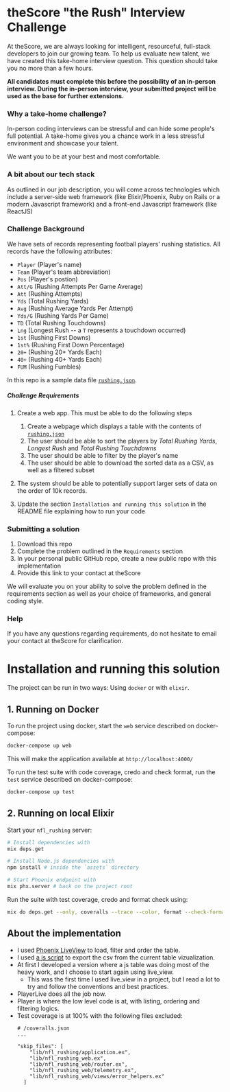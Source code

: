 # theScore "the Rush" Interview Challenge
At theScore, we are always looking for intelligent, resourceful, full-stack developers to join our growing team. To help us evaluate new talent, we have created this take-home interview question. This question should take you no more than a few hours.

**All candidates must complete this before the possibility of an in-person interview. During the in-person interview, your submitted project will be used as the base for further extensions.**

### Why a take-home challenge?
In-person coding interviews can be stressful and can hide some people's full potential. A take-home gives you a chance work in a less stressful environment and showcase your talent.

We want you to be at your best and most comfortable.

### A bit about our tech stack
As outlined in our job description, you will come across technologies which include a server-side web framework (like Elixir/Phoenix, Ruby on Rails or a modern Javascript framework) and a front-end Javascript framework (like ReactJS)

### Challenge Background
We have sets of records representing football players' rushing statistics. All records have the following attributes:
* `Player` (Player's name)
* `Team` (Player's team abbreviation)
* `Pos` (Player's postion)
* `Att/G` (Rushing Attempts Per Game Average)
* `Att` (Rushing Attempts)
* `Yds` (Total Rushing Yards)
* `Avg` (Rushing Average Yards Per Attempt)
* `Yds/G` (Rushing Yards Per Game)
* `TD` (Total Rushing Touchdowns)
* `Lng` (Longest Rush -- a `T` represents a touchdown occurred)
* `1st` (Rushing First Downs)
* `1st%` (Rushing First Down Percentage)
* `20+` (Rushing 20+ Yards Each)
* `40+` (Rushing 40+ Yards Each)
* `FUM` (Rushing Fumbles)

In this repo is a sample data file [`rushing.json`](/rushing.json).

##### Challenge Requirements
1. Create a web app. This must be able to do the following steps
    1. Create a webpage which displays a table with the contents of [`rushing.json`](/rushing.json)
    2. The user should be able to sort the players by _Total Rushing Yards_, _Longest Rush_ and _Total Rushing Touchdowns_
    3. The user should be able to filter by the player's name
    4. The user should be able to download the sorted data as a CSV, as well as a filtered subset
    
2. The system should be able to potentially support larger sets of data on the order of 10k records.

3. Update the section `Installation and running this solution` in the README file explaining how to run your code

### Submitting a solution
1. Download this repo
2. Complete the problem outlined in the `Requirements` section
3. In your personal public GitHub repo, create a new public repo with this implementation
4. Provide this link to your contact at theScore

We will evaluate you on your ability to solve the problem defined in the requirements section as well as your choice of frameworks, and general coding style.

### Help
If you have any questions regarding requirements, do not hesitate to email your contact at theScore for clarification.

# Installation and running this solution

The project can be run in two ways: Using `docker` or with `elixir`.

## 1. Running on Docker

To run the project using docker, start the `web` service described on docker-compose:
```bash
docker-compose up web
```

This will make the application available at `http://localhost:4000/`

To run the test suite with code coverage, credo and check format, run the `test` service described on docker-compose:
```bash
docker-compose up test
```

## 2. Running on local Elixir

Start your `nfl_rushing` server:
```bash
# Install dependencies with 
mix deps.get

# Install Node.js dependencies with 
npm install # inside the `assets` directory

# Start Phoenix endpoint with 
mix phx.server # back on the project root
```

Run the suite with test coverage, credo and format check using: 
```bash
mix do deps.get --only, coveralls --trace --color, format --check-formatted, credo --strict
```

## About the implementation
- I used [Phoenix LiveView](https://github.com/phoenixframework/phoenix_live_view) to load, filter and order the table.
- I used [a js script](https://yunisdev.github.io/table2csv) to export the csv from the current table vizualization.
- At first I developed a version where a js table was doing most of the heavy work, and I choose to start again using live_view.
  - This was the first time I used live_view in a project, but I read a lot to try and follow the conventions and best practices.
- PlayerLive does all the job now.
- Player is where the low level code is at, with listing, ordering and filtering logics.
- Test coverage is at 100% with the following files excluded:
  ```
  # /coveralls.json
  ...

  "skip_files": [
      "lib/nfl_rushing/application.ex",
      "lib/nfl_rushing_web.ex",
      "lib/nfl_rushing_web/router.ex",
      "lib/nfl_rushing_web/telemetry.ex",
      "lib/nfl_rushing_web/views/error_helpers.ex"
    ]
  ```